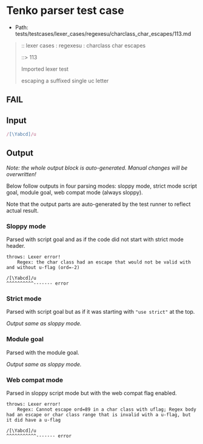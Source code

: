 # Tenko parser test case

- Path: tests/testcases/lexer_cases/regexesu/charclass_char_escapes/113.md

> :: lexer cases : regexesu : charclass char escapes
>
> ::> 113
>
> Imported lexer test
>
> escaping a suffixed single uc letter

## FAIL

## Input

`````js
/[\Yabcd]/u
`````

## Output

_Note: the whole output block is auto-generated. Manual changes will be overwritten!_

Below follow outputs in four parsing modes: sloppy mode, strict mode script goal, module goal, web compat mode (always sloppy).

Note that the output parts are auto-generated by the test runner to reflect actual result.

### Sloppy mode

Parsed with script goal and as if the code did not start with strict mode header.

`````
throws: Lexer error!
    Regex: the char class had an escape that would not be valid with and without u-flag (ord=-2)

/[\Yabcd]/u
^^^^^^^^^^------- error
`````

### Strict mode

Parsed with script goal but as if it was starting with `"use strict"` at the top.

_Output same as sloppy mode._

### Module goal

Parsed with the module goal.

_Output same as sloppy mode._

### Web compat mode

Parsed in sloppy script mode but with the web compat flag enabled.

`````
throws: Lexer error!
    Regex: Cannot escape ord=89 in a char class with uflag; Regex body had an escape or char class range that is invalid with a u-flag, but it did have a u-flag

/[\Yabcd]/u
^^^^^^^^^^^------- error
`````

